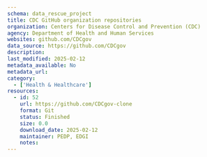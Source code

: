```yaml
---
schema: data_rescue_project 
title: CDC GitHub organization repositories
organization: Centers for Disease Control and Prevention (CDC)
agency: Department of Health and Human Services
websites: github.com/CDCgov
data_source: https://github.com/CDCgov
description: 
last_modified: 2025-02-12
metadata_available: No
metadata_url: 
category:
  - ['Health & Healthcare'] 
resources:
  - id: 52
    url: https://github.com/CDCgov-clone
    format: Git
    status: Finished
    size: 0.0
    download_date: 2025-02-12
    maintainer: PEDP, EDGI
    notes: 
---
```

